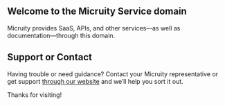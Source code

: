 ## Welcome to the Micruity Service domain

Micruity provides SaaS, APIs, and other services––as well as documentation––through this domain.

## Support or Contact

Having trouble or need guidance? Contact your Micruity representative or get support [through our website](https://micruity.com/contact) and we’ll help you sort it out.

Thanks for visiting!

